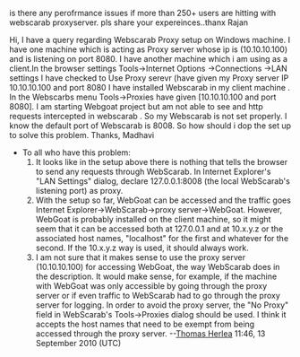 is there any perofrmance issues if more than 250+ users are hitting with
webscarab proxyserver. pls share your expereinces..thanx Rajan

Hi, I have a query regarding Webscarab Proxy setup on Windows machine. I
have one machine which is acting as Proxy server whose ip is
(10.10.10.100) and is listening on port 8080. I have another machine
which i am using as a client.In the browser settings Tools-\>Internet
Options -\>Connections -\>LAN settings I have checked to Use Proxy
serevr (have given my Proxy server IP 10.10.10.100 and port 8080 I have
installed Webscarab in my client machine . In the Webscarbs menu
Tools-\>Proxies have given \[10.10.10.100 and port 8080\]. I am starting
Webgoat project but am not able to see and http requests intercepted in
webscarab . So my Webscarab is not set properly. I know the default port
of Webscarab is 8008. So how should i dop the set up to solve this
problem. Thanks, Madhavi

  -
    To all who have this problem:
    1.  It looks like in the setup above there is nothing that tells the
        browser to send any requests through WebScarab. In Internet
        Explorer's "LAN Settings" dialog, declare 127.0.0.1:8008 (the
        local WebScarab's listening port) as proxy.
    2.  With the setup so far, WebGoat can be accessed and the traffic
        goes Internet Explorer-\>WebScarab-\>proxy server-\>WebGoat.
        However, WebGoat is probably installed on the client machine, so
        it might seem that it can be accessed both at 127.0.0.1 and at
        10.x.y.z or the associated host names, "localhost" for the first
        and whatever for the second. If the 10.x.y.z way is used, it
        should always work.
    3.  I am not sure that it makes sense to use the proxy server
        (10.10.10.100) for accessing WebGoat, the way WebScarab does in
        the description. It would make sense, for example, if the
        machine with WebGoat was only accessible by going through the
        proxy server or if even traffic to WebScarab had to go through
        the proxy server for logging. In order to avoid the proxy
        server, the "No Proxy" field in WebScarab's Tools-\>Proxies
        dialog should be used. I think it accepts the host names that
        need to be exempt from being accessed through the proxy server.
    \--[Thomas Herlea](User:Thomas_Herlea "wikilink") 11:46, 13
    September 2010 (UTC)